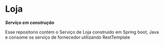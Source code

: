 # Loja

***Serviço em construção***

Esse repositorio contém o Serviço de Loja construido em Spring boot, Java e consome os serviço de fornecedor utilizando RestTemplate
